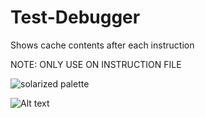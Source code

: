 # Test-Debugger
Shows cache contents after each instruction

NOTE: ONLY USE ON INSTRUCTION FILE

![solarized palette](https://github.com/jpkimball/Test-Debugger/before_script.png)

![Alt text](/jpkimball/Test-Debugger/after_script.png?raw=true "Optional Title")
